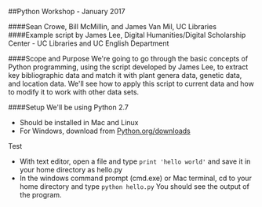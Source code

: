 ##Python Workshop - January 2017

####Sean Crowe, Bill McMillin, and James Van Mil, UC Libraries
####Example script by James Lee, Digital Humanities/Digital Scholarship Center - UC Libraries and UC English Department

####Scope and Purpose
We're going to go through the basic concepts of Python programming, using the script developed by James Lee, to extract key bibliographic data and match it with plant genera data, genetic data, and location data. We'll see how to apply this script to current data and how to modify it to work with other data sets.

####Setup
We'll be using Python 2.7
* Should be installed in Mac and Linux
* For Windows, download from [Python.org/downloads](https://www.python.org/downloads/)

Test
* With text editor, open a file and type ```print 'hello world'``` and save it in your home directory as hello.py
* In the windows command prompt (cmd.exe) or Mac terminal, cd to your home directory and type ```python hello.py``` You should see the output of the program.



